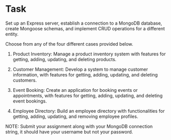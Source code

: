 #	Task
 Set up an Express server, establish a connection to a MongoDB database, create Mongoose schemas, and implement CRUD operations for a different entity.
 
Choose from any of the four different cases provided below. 
1) Product Inventory: Manage a product inventory system with features for getting, adding, updating, and deleting products.

2) Customer Management: Develop a system to manage customer information, with features for getting, adding, updating, and deleting customers.

3) Event Booking: Create an application for booking events or appointments, with features for getting, adding, updating, and deleting event bookings.

4) Employee Directory: Build an employee directory with functionalities for getting, adding, updating, and removing employee profiles.


NOTE: Submit your assignment along with your MongoDB connection string, it should have your username but not your password.